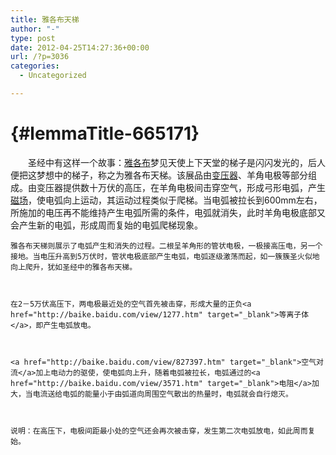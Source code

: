 ```yaml
---
title: 雅各布天梯
author: "-"
type: post
date: 2012-04-25T14:27:36+00:00
url: /?p=3036
categories:
  - Uncategorized

---
```

#  {#lemmaTitle-665171}


<div id="lemmaContent-0">
  　　圣经中有这样一个故事：<a href="http://baike.baidu.com/view/323395.htm" target="_blank">雅各布</a>梦见天使上下天堂的梯子是闪闪发光的，后人便把这梦想中的梯子，称之为雅各布天梯。该展品由<a href="http://baike.baidu.com/view/30130.htm" target="_blank">变压器</a>、羊角电极等部分组成。由变压器提供数十万伏的高压，在羊角电极间击穿空气，形成弓形电弧，产生<a href="http://baike.baidu.com/view/351.htm" target="_blank">磁场</a>，使电弧向上运动，其运动过程类似于爬梯。当电弧被拉长到600mm左右，所施加的电压再不能维持产生电弧所需的条件，电弧就消失，此时羊角电极底部又会产生新的电弧，形成周而复始的电弧爬梯现象。 
  
  
  
    雅各布天梯则展示了电弧产生和消失的过程。二根呈羊角形的管状电极，一极接高压电，另一个接地。当电压升高到5万伏时，管状电极底部产生电弧，电弧逐级激荡而起，如一簇簇圣火似地向上爬升，犹如圣经中的雅各布天梯。
  
  
  
    在2－5万伏高压下，两电极最近处的空气首先被击穿，形成大量的正负<a href="http://baike.baidu.com/view/1277.htm" target="_blank">等离子体</a>，即产生电弧放电。
  
  
  
    <a href="http://baike.baidu.com/view/827397.htm" target="_blank">空气对流</a>加上电动力的驱使，使电弧向上升，随着电弧被拉长，电弧通过的<a href="http://baike.baidu.com/view/3571.htm" target="_blank">电阻</a>加大，当电流送给电弧的能量小于由弧道向周围空气散出的热量时，电弧就会自行熄灭。
  
  
  
    说明：在高压下，电极间距最小处的空气还会再次被击穿，发生第二次电弧放电，如此周而复始。
  


